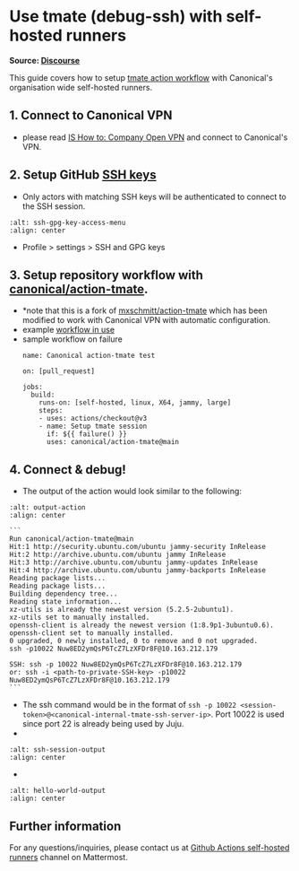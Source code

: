 # Use tmate (debug-ssh) with self-hosted runners
**Source: [Discourse](https://discourse.canonical.com/t/use-tmate-debug-ssh-with-self-hosted-runners/3289)**

This guide covers how to setup [tmate action workflow](https://github.com/canonical/action-tmate) with Canonical's organisation wide self-hosted runners.

## 1. Connect to Canonical VPN
- please read [IS How to: Company Open VPN](https://wiki.canonical.com/InformationInfrastructure/IS/HowTo/CompanyOpenVPN) and connect to Canonical's VPN.

##  2. Setup GitHub [SSH keys](https://github.com/settings/keys)
- Only actors with matching SSH keys will be authenticated to connect to the SSH session.

```{image} images/use-tmate-debug-ssh-with-self-hosted-runners-1.png
:alt: ssh-gpg-key-access-menu
:align: center
```

- Profile > settings > SSH and GPG keys
## 3. Setup repository workflow with [canonical/action-tmate](https://github.com/canonical/action-tmate). 
* *note that this is a fork of [mxschmitt/action-tmate](https://github.com/mxschmitt/action-tmate) which has been modified to work with Canonical VPN with automatic configuration.
* example [workflow in use](https://github.com/canonical/operator-workflows/blob/main/.github/workflows/integration_test_run.yaml#L243-L246)
* sample workflow on failure
    ```
    name: Canonical action-tmate test
        
    on: [pull_request]
        
    jobs:
      build:
        runs-on: [self-hosted, linux, X64, jammy, large]
        steps:
        - uses: actions/checkout@v3
        - name: Setup tmate session
          if: ${{ failure() }}
          uses: canonical/action-tmate@main
    ```
## 4. Connect & debug!
* The output of the action would look similar to the following:

```{image} images/use-tmate-debug-ssh-with-self-hosted-runners-2.png
:alt: output-action
:align: center
```

    ```
    Run canonical/action-tmate@main
    Hit:1 http://security.ubuntu.com/ubuntu jammy-security InRelease
    Hit:2 http://archive.ubuntu.com/ubuntu jammy InRelease
    Hit:3 http://archive.ubuntu.com/ubuntu jammy-updates InRelease
    Hit:4 http://archive.ubuntu.com/ubuntu jammy-backports InRelease
    Reading package lists...
    Reading package lists...
    Building dependency tree...
    Reading state information...
    xz-utils is already the newest version (5.2.5-2ubuntu1).
    xz-utils set to manually installed.
    openssh-client is already the newest version (1:8.9p1-3ubuntu0.6).
    openssh-client set to manually installed.
    0 upgraded, 0 newly installed, 0 to remove and 0 not upgraded.
    ssh -p10022 Nuw8ED2ymQsP6TcZ7LzXFDr8F@10.163.212.179
    
    SSH: ssh -p 10022 Nuw8ED2ymQsP6TcZ7LzXFDr8F@10.163.212.179
    or: ssh -i <path-to-private-SSH-key> -p10022 Nuw8ED2ymQsP6TcZ7LzXFDr8F@10.163.212.179
    ```
* The ssh command would be in the format of `ssh -p 10022 <session-token>@<canonical-internal-tmate-ssh-server-ip>`. Port 10022 is used since port 22 is already being used by Juju.
* 
```{image} images/use-tmate-debug-ssh-with-self-hosted-runners-3.png
:alt: ssh-session-output
:align: center
```

*
```{image} images/use-tmate-debug-ssh-with-self-hosted-runners-4.png
:alt: hello-world-output
:align: center
```


## Further information

For any questions/inquiries, please contact us at [Github Actions self-hosted runners](https://chat.canonical.com/canonical/channels/github-actions-self-hosted-runners) channel on Mattermost.



